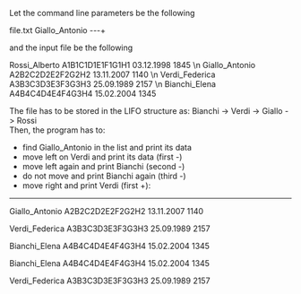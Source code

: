 Let the command line parameters be the following

file.txt Giallo_Antonio ---+

and the input file be the following

Rossi_Alberto A1B1C1D1E1F1G1H1 03.12.1998 1845
\n
Giallo_Antonio A2B2C2D2E2F2G2H2 13.11.2007 1140
\n
Verdi_Federica A3B3C3D3E3F3G3H3 25.09.1989 2157
\n
Bianchi_Elena A4B4C4D4E4F4G3H4 15.02.2004 1345


The file has to be stored in the LIFO structure as:
Bianchi  ->  Verdi  -> Giallo  -> Rossi  
Then, the program has to:
- find Giallo_Antonio in the list and print its data
- move left on Verdi and print its data (first -)
- move left again and print Bianchi (second -)
- do not move and print Bianchi again (third -)
- move right and print Verdi (first +):
___________________________________________________

Giallo_Antonio A2B2C2D2E2F2G2H2 13.11.2007 1140

Verdi_Federica A3B3C3D3E3F3G3H3 25.09.1989 2157

Bianchi_Elena A4B4C4D4E4F4G3H4 15.02.2004 1345

Bianchi_Elena A4B4C4D4E4F4G3H4 15.02.2004 1345

Verdi_Federica A3B3C3D3E3F3G3H3 25.09.1989 2157
